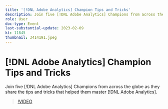 ```yaml
---
title: '[!DNL Adobe Analytics] Champion Tips and Tricks'
description: Join five [!DNL Adobe Analytics] Champions from across the globe as they share the tips and tricks that helped them master [!DNL Adobe Analytics].
role: User
doc-type: Event
last-substantial-update: 2023-02-09
kt: 11845
thumbnail: 3414191.jpeg
---
```

# [!DNL Adobe Analytics] Champion Tips and Tricks

Join five [!DNL Adobe Analytics] Champions from across the globe as they share the tips and tricks that helped them master [!DNL Adobe Analytics].

>[!VIDEO](https://video.tv.adobe.com/v/3414191/?quality=12&learn=on)
